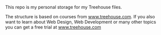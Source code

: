 This repo is my personal storage for my Treehouse files.

The structure is based on courses from www.treehouse.com.
If you also want to learn about Web Design, Web Development or many other topics you can get a free trial at <a href="http://referrals.trhou.se/gpas">www.treehouse.com</a>
